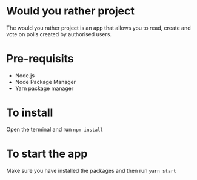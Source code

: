 # Would you rather project

The would you rather project is an app that allows you to read, create and vote on polls created by authorised users.

# Pre-requisits

- Node.js
- Node Package Manager
- Yarn package manager

# To install

Open the terminal and run
`npm install`

# To start the app

Make sure you have installed the packages and then run
`yarn start`
